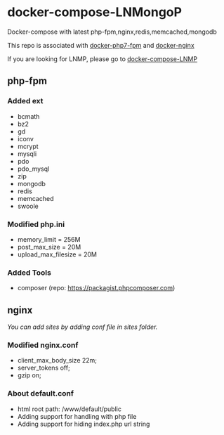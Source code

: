 # docker-compose-LNMongoP
Docker-compose with latest php-fpm,nginx,redis,memcached,mongodb

This repo is associated with [docker-php7-fpm](https://github.com/yansongda/docker-php7-fpm) and [docker-nginx](https://github.com/yansongda/docker-nginx)

If you are looking for LNMP, please go to [docker-compose-LNMP](https://github.com/yansongda/docker-compose-LNMP)

## php-fpm

### Added ext
- bcmath
- bz2 
- gd 
- iconv 
- mcrypt 
- mysqli
- pdo
- pdo_mysql
- zip
- mongodb
- redis
- memcached
- swoole

### Modified php.ini
- memory_limit = 256M
- post_max_size = 20M
- upload_max_filesize = 20M

### Added Tools
- composer (repo: https://packagist.phpcomposer.com)

## nginx
*You can add sites by adding conf file in sites folder.*

### Modified nginx.conf
- client_max_body_size 22m;    
- server_tokens off;
- gzip  on;

### About default.conf
- html root path: /www/default/public
- Adding support for handling with php file
- Adding support for hiding index.php url string
